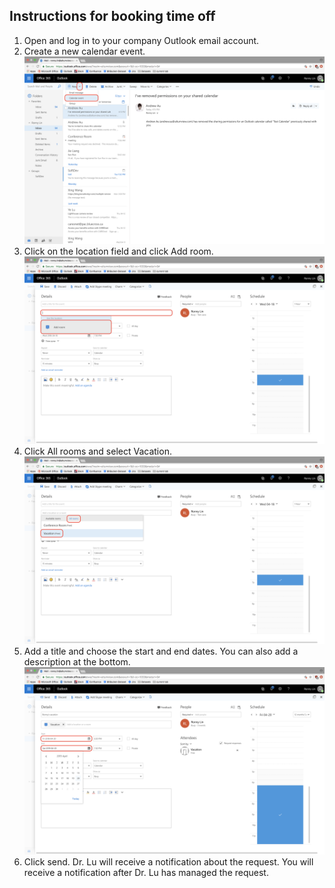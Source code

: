 ## Instructions for booking time off

 1. Open and log in to your company Outlook email account.
 2. Create a new calendar event. ![Calendar Event](img/Step_1_2.png)
 3. Click on the location field and click Add room. ![Add Room](img/Step_2.png)
 4. Click All rooms and select Vacation. ![enter image description here](img/Step_3_2.png)
 5. Add a title and choose the start and end dates. You can also add a description at the bottom. ![enter image description here](img/Step_4_2.png)
 6. Click send. Dr. Lu will receive a notification about the request. You will receive a notification after Dr. Lu has managed the request. 
 


<!--stackedit_data:
eyJoaXN0b3J5IjpbNTM0MjkyNzcyLC00MjI2NzQ1NTQsOTcwND
Y3ODldfQ==
-->
<!--stackedit_data:
eyJoaXN0b3J5IjpbMTEzNTc4OTUyOF19
-->